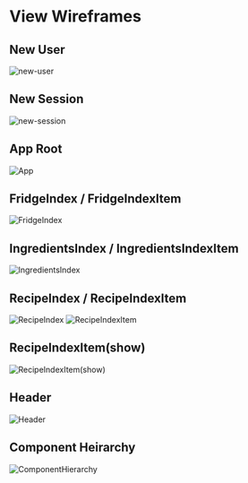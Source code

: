 # View Wireframes

## New User
![new-user]

## New Session
![new-session]

## App Root
![App]

## FridgeIndex / FridgeIndexItem
![FridgeIndex]

## IngredientsIndex / IngredientsIndexItem
![IngredientsIndex]

## RecipeIndex / RecipeIndexItem
![RecipeIndex]
![RecipeIndexItem]

## RecipeIndexItem(show)
![RecipeIndexItem(show)]

## Header
![Header]

## Component Heirarchy
![ComponentHierarchy]

[new-user]: ./wireframes/new_user.png
[new-session]: ./wireframes/new_session.png
[app]: ./wireframes/App.png
[FridgeIndex]: ./wireframes/FridgeIndex.png
[IngredientsIndex]: ./wireframes/IngredientsIndex.png
[RecipeIndex]: ./wireframes/RecipeIndex.png
[RecipeIndexItem]: ./wireframes/RecipeIndexItem.png
[RecipeIndexItem(show)]: ./wireframes/RecipeIndexItem(show).png
[Header]: ./wireframes/HeaderView.png
[ComponentHierarchy]: ./wireframes/ComponentHierarchy.png
